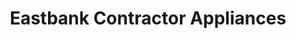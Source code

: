 ---
title: "Eastbank Contractor Appliances"
url: /portland/eastbank-contractor-appliances/
shop: appliance
---